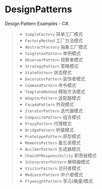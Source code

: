 ﻿# DesignPatterns

Design Pattern Examples - C#.

>* `SimpleFactory` 简单工厂模式
>* `FactoryMethod` 工厂方法模式
>* `AbstractFactory` 抽象工厂模式
>* `SingletonPattern` 单例模式
>* `ObserverPattern` 观察者模式
>* `StrategyPattern` 策略模式
>* `StatePattern` 状态模式
>* `DecoratorPattern` 装饰者模式
>* `CommandPattern` 命令模式
>* `TemplateMethod` 模板方法模式
>* `AdapterPattern` 适配器模式
>* `FacadePattern` 外观模式
>* `IteratorPattern` 迭代器模式
>* `CompositePattern` 组合模式
>* `ProxyPattern` 代理模式
>* `BridgePattern` 桥接模式
>* `PrototypePattern` 原型模式
>* `MementoPattern` 备忘录模式
>* `BuilderPattern` 生成器模式
>* `ChainOfResponsibility` 职责链模式
>* `InterpreterPattern` 解释器模式
>* `VisitorPattern` 访问者模式
>* `MediatorPattern` 中介者模式
>* `FlyweightPattern` 享元(蝇量)模式
